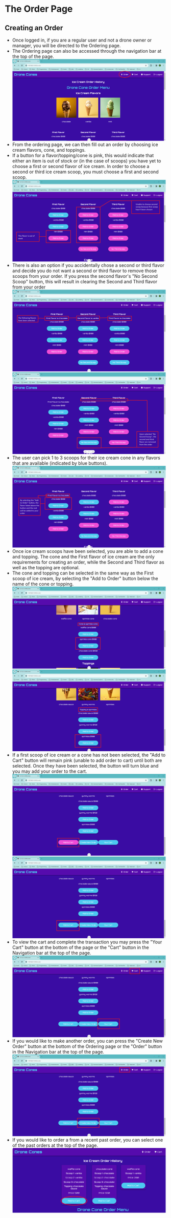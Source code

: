 # The Order Page

## Creating an Order
* Once logged in, if you are a regular user and not a drone owner or manager, you will be directed to the Ordering page.
* The Ordering page can also be accessed through the navigation bar at the top of the page.
![Navigation Bar](OrderImages/navbar.png) 
* From the ordering page, we can then fill out an order by choosing ice cream flavors, cone, and toppings.
* If a button for a flavor/topping/cone is pink, this would indicate that either an item is out of stock or (in the case of scoops) you have yet to choose a first or second flavor of ice cream. In order to choose a second or third ice cream scoop, you must choose a first and second scoop.
![Pink Buttons](OrderImages/pinkButtons.png) 
* There is also an option if you accidentally chose a second or third flavor and decide you do not want a second or third flavor to remove those scoops from your order. If you press the second flavor's "No Second Scoop" button, this will result in clearing the Second and Third flavor from your order
![Selected](OrderImages/selected.png) 
![No Second Scoop](OrderImages/noScoop.png) 
* The user can pick 1 to 3 scoops for their ice cream cone in any flavors that are available (indicated by blue buttons).
![Add To Order](OrderImages/addtoOrder.png) 
* Once ice cream scoops have been selected, you are able to add a cone and topping. The cone and the First flavor of ice cream are the only requirements for creating an order, while the Second and Third flavor as well as the topping are optional.
* The cone and topping can be selected in the same way as the First scoop of ice cream, by selecting the "Add to Order" button below the name of the cone or topping.
![Cone Select](OrderImages/cone.png) 
![Topping Select](OrderImages/topping.png) 
* If a first scoop of ice cream or a cone has not been selected, the "Add to Cart" button will remain pink (unable to add order to cart) until both are selected. Once they have been selected, the button will turn blue and you may add your order to the cart.
![Unable to Add to Cart](OrderImages/addToCart.png)
![Able to Add to Cart](OrderImages/addToCart2.png)  
* To view the cart and complete the transaction you may press the "Your Cart" button at the bottom of the page or the "Cart" button in the Navigation bar at the top of the page.
![Go to Cart](OrderImages/gotoCart.png) 
* If you would like to make another order, you can press the "Create New Order" button at the bottom of the Ordering page or the "Order" button in the Navigation bar at the top of the page.
![Create New Order](OrderImages/createNew.png) 
* If you would like to order a from a recent past order, you can select one of the past orders at the top of the page.
![Order Past Order](OrderImages/OrderPastItem.png) 
